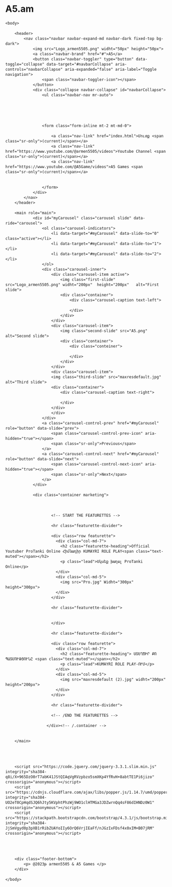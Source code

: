 # A5.am

<html>
    <head>
        <link rel="stylesheet" href="https://stackpath.bootstrapcdn.com/bootstrap/4.3.1/css/bootstrap.min.css" integrity="sha384-ggOyR0iXCbMQv3Xipma34MD+dH/1fQ784/j6cY/iJTQUOhcWr7x9JvoRxT2MZw1T" crossorigin="anonymous">
        <meta name="viewport" content="width=device-width, initial-scale=1, shrink-to-fit=no">
        <link href="index.css" rel="stylesheet">
    </head>

    <body>

        <header>
            <nav class="navbar navbar-expand-md navbar-dark fixed-top bg-dark">
                <img src="Logo_armen5505.png" widht="50px" height="50px">
                <a class="navbar-brand" href="#">A5</a>
                <button class="navbar-toggler" type="button" data-toggle="collapse" data-target="#navbarCollapse" aria-controls="navbarCollapse" aria-expanded="false" aria-label="Toggle navigation">
                    <span class="navbar-toggler-icon"></span>
                </button>
                <div class="collapse navbar-collapse" id="navbarCollapse">
                    <ul class="navbar-nav mr-auto">





                    <form class="form-inline mt-2 mt-md-0">

                        <a class="nav-link" href="index.html">Մուտք <span class="sr-only">(current)</span></a>
                        <a class="nav-link" href="https://www.youtube.com/@armen5505/videos">Youtube Channel <span class="sr-only">(current)</span></a>
                        <a class="nav-link" href="https://www.youtube.com/@A5Game/videos">A5 Games <span class="sr-only">(current)</span></a>


                    </form>
                </div>
            </nav>
        </header>

        <main role="main">
                <div id="myCarousel" class="carousel slide" data-ride="carousel">
                    <ol class="carousel-indicators">
                        <li data-target="#myCarousel" data-slide-to="0" class="active"></li>
                        <li data-target="#myCarousel" data-slide-to="1"></li>
                        <li data-target="#myCarousel" data-slide-to="2"></li>
                    </ol>
                    <div class="carousel-inner">
                        <div class="carousel-item active">
                            <img class="first-slide" src="Logo_armen5505.png" widht="200px"  height="200px"   alt="First slide">
                            <div class="container">
                                <div class="carousel-caption text-left">

                                </div>
                            </div>
                        </div>
                        <div class="carousel-item">
                            <img class="second-slide" src="A5.png" alt="Second slide">
                            <div class="container">
                                <div class="conteiner">

                                </div>
                            </div>
                        </div>
                        <div class="carousel-item">
                        <img class="third-slide" src="maxresdefault.jpg" alt="Third slide">
                        <div class="container">
                            <div class="carousel-caption text-right">

                            </div>
                        </div>
                        </div>
                    </div>
                    <a class="carousel-control-prev" href="#myCarousel" role="button" data-slide="prev">
                        <span class="carousel-control-prev-icon" aria-hidden="true"></span>
                        <span class="sr-only">Previous</span>
                    </a>
                    <a class="carousel-control-next" href="#myCarousel" role="button" data-slide="next">
                        <span class="carousel-control-next-icon" aria-hidden="true"></span>
                        <span class="sr-only">Next</span>
                    </a>
                </div>

                <div class="container marketing">



                        <!-- START THE FEATURETTES -->

                        <hr class="featurette-divider">

                        <div class="row featurette">
                          <div class="col-md-7">
                            <h2 class="featurette-heading">Official Youtuber ProTanki Online Հիմնադիր KUMAYRI ROLE PLAY<span class="text-muted"></span></h2>
                            <p class="lead">Սկսեք խաղալ ProTanki Online</p>
                          </div>
                          <div class="col-md-5">
                            <img src="Pro.jpg" Widht="300px" height="300px">
                          </div>
                        </div>

                        <hr class="featurette-divider">


                        </div>

                        <hr class="featurette-divider">

                        <div class="row featurette">
                          <div class="col-md-7">
                            <h2 class="featurette-heading"> ՍՏԵՂԾԻՐ ՔՈ ՊԱՏՄՈՒԹՅՈՒՆԸ <span class="text-muted"></span></h2>
                            <p class="lead">KUMAYRI ROLE PLAY-ՈՒՄ</p>
                          </div>
                          <div class="col-md-5">
                            <img src="maxresdefault (2).jpg" widht="200px" height="200px">
                          </div>
                        </div>

                        <hr class="featurette-divider">

                        <!-- /END THE FEATURETTES -->

                      </div><!-- /.container -->


        </main>




        <script src="https://code.jquery.com/jquery-3.3.1.slim.min.js" integrity="sha384-q8i/X+965DzO0rT7abK41JStQIAqVgRVzpbzo5smXKp4YfRvH+8abtTE1Pi6jizo" crossorigin="anonymous"></script>
        <script src="https://cdnjs.cloudflare.com/ajax/libs/popper.js/1.14.7/umd/popper.min.js" integrity="sha384-UO2eT0CpHqdSJQ6hJty5KVphtPhzWj9WO1clHTMGa3JDZwrnQq4sF86dIHNDz0W1" crossorigin="anonymous"></script>
        <script src="https://stackpath.bootstrapcdn.com/bootstrap/4.3.1/js/bootstrap.min.js" integrity="sha384-JjSmVgyd0p3pXB1rRibZUAYoIIy6OrQ6VrjIEaFf/nJGzIxFDsf4x0xIM+B07jRM" crossorigin="anonymous"></script>




        <div class="footer-bottom">
            <p> @2023թ armen5505 & A5 Games </p>
        </div>

    </body>
</html>
